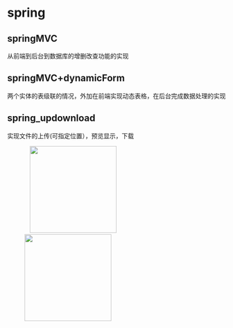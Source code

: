 # spring

## springMVC
从前端到后台到数据库的增删改查功能的实现

## springMVC+dynamicForm
两个实体的表级联的情况，外加在前端实现动态表格，在后台完成数据处理的实现

## spring_updownload
实现文件的上传(可指定位置），预览显示，下载

<figure class="half">
    <img src="{{https://github.com/itOcean/spring}}/images/redpocket.jpg" width="200" style="display: inline-block"/>
    <img src="{{https://github.com/itOcean/spring}}/images/alipay.jpg" width="200" style="display: inline-block"/>
</figure>
